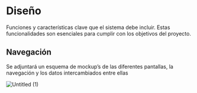 # Diseño 

Funciones y características clave que el sistema debe incluir. Estas funcionalidades son esenciales para cumplir con los objetivos del proyecto.

## Navegación 

Se adjuntará un esquema de mockup’s de las diferentes pantallas, la navegación y los datos intercambiados entre ellas




![Untitled (1)](https://github.com/a22alanbm/a22alanbm_DAM_UF1_Proyecto/assets/113426047/c6dc092d-b178-4908-a9e1-6b9ce09fc643)

